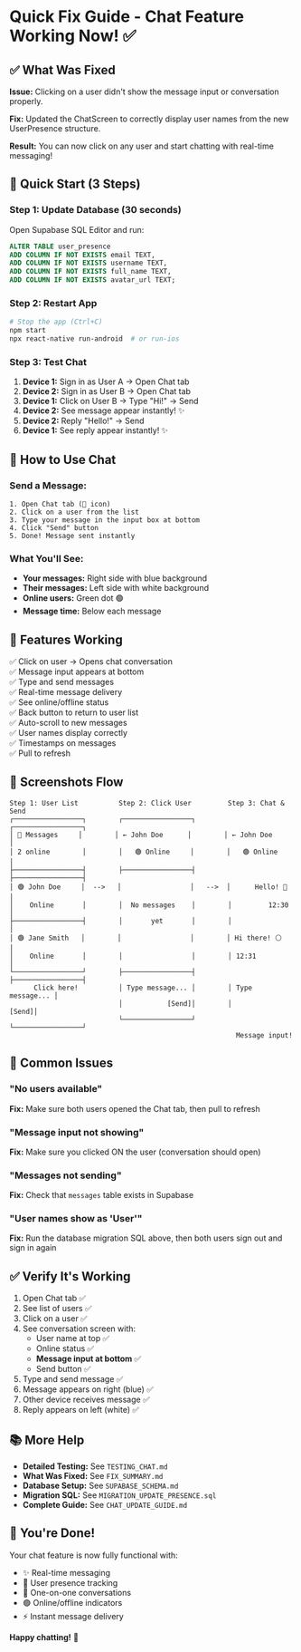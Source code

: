 # Quick Fix Guide - Chat Feature Working Now! ✅

## ✅ What Was Fixed

**Issue:** Clicking on a user didn't show the message input or conversation properly.

**Fix:** Updated the ChatScreen to correctly display user names from the new UserPresence structure.

**Result:** You can now click on any user and start chatting with real-time messaging!

## 🚀 Quick Start (3 Steps)

### Step 1: Update Database (30 seconds)
Open Supabase SQL Editor and run:
```sql
ALTER TABLE user_presence 
ADD COLUMN IF NOT EXISTS email TEXT,
ADD COLUMN IF NOT EXISTS username TEXT,
ADD COLUMN IF NOT EXISTS full_name TEXT,
ADD COLUMN IF NOT EXISTS avatar_url TEXT;
```

### Step 2: Restart App
```bash
# Stop the app (Ctrl+C)
npm start
npx react-native run-android  # or run-ios
```

### Step 3: Test Chat
1. **Device 1:** Sign in as User A → Open Chat tab
2. **Device 2:** Sign in as User B → Open Chat tab
3. **Device 1:** Click on User B → Type "Hi!" → Send
4. **Device 2:** See message appear instantly! ✨
5. **Device 2:** Reply "Hello!" → Send
6. **Device 1:** See reply appear instantly! ✨

## 💬 How to Use Chat

### Send a Message:
```
1. Open Chat tab (💬 icon)
2. Click on a user from the list
3. Type your message in the input box at bottom
4. Click "Send" button
5. Done! Message sent instantly
```

### What You'll See:
- **Your messages:** Right side with blue background
- **Their messages:** Left side with white background
- **Online users:** Green dot 🟢
- **Message time:** Below each message

## 🎯 Features Working

✅ Click on user → Opens chat conversation  
✅ Message input appears at bottom  
✅ Type and send messages  
✅ Real-time message delivery  
✅ See online/offline status  
✅ Back button to return to user list  
✅ Auto-scroll to new messages  
✅ User names display correctly  
✅ Timestamps on messages  
✅ Pull to refresh  

## 📱 Screenshots Flow

```
Step 1: User List          Step 2: Click User         Step 3: Chat & Send
┌─────────────────┐        ┌─────────────────┐        ┌─────────────────┐
│ 💬 Messages     │        │ ← John Doe      │        │ ← John Doe      │
│ 2 online        │        │   🟢 Online     │        │   🟢 Online     │
├─────────────────┤        ├─────────────────┤        ├─────────────────┤
│ 🟢 John Doe     │  -->   │                 │   -->  │      Hello! 💙  │
│    Online       │        │  No messages    │        │         12:30   │
├─────────────────┤        │       yet       │        │                 │
│ 🟢 Jane Smith   │        │                 │        │ Hi there! ⚪    │
│    Online       │        │                 │        │ 12:31          │
└─────────────────┘        ├─────────────────┤        ├─────────────────┤
      Click here!          │ Type message... │        │ Type message... │
                           │           [Send]│        │           [Send]│
                           └─────────────────┘        └─────────────────┘
                                                        Message input!
```

## 🐛 Common Issues

### "No users available"
**Fix:** Make sure both users opened the Chat tab, then pull to refresh

### "Message input not showing"
**Fix:** Make sure you clicked ON the user (conversation should open)

### "Messages not sending"
**Fix:** Check that `messages` table exists in Supabase

### "User names show as 'User'"
**Fix:** Run the database migration SQL above, then both users sign out and sign in again

## ✅ Verify It's Working

1. Open Chat tab ✅
2. See list of users ✅
3. Click on a user ✅
4. See conversation screen with:
   - User name at top ✅
   - Online status ✅
   - **Message input at bottom** ✅
   - Send button ✅
5. Type and send message ✅
6. Message appears on right (blue) ✅
7. Other device receives message ✅
8. Reply appears on left (white) ✅

## 📚 More Help

- **Detailed Testing:** See `TESTING_CHAT.md`
- **What Was Fixed:** See `FIX_SUMMARY.md`
- **Database Setup:** See `SUPABASE_SCHEMA.md`
- **Migration SQL:** See `MIGRATION_UPDATE_PRESENCE.sql`
- **Complete Guide:** See `CHAT_UPDATE_GUIDE.md`

## 🎉 You're Done!

Your chat feature is now fully functional with:
- ✨ Real-time messaging
- 👥 User presence tracking
- 💬 One-on-one conversations
- 🟢 Online/offline indicators
- ⚡ Instant message delivery

**Happy chatting!** 🚀


